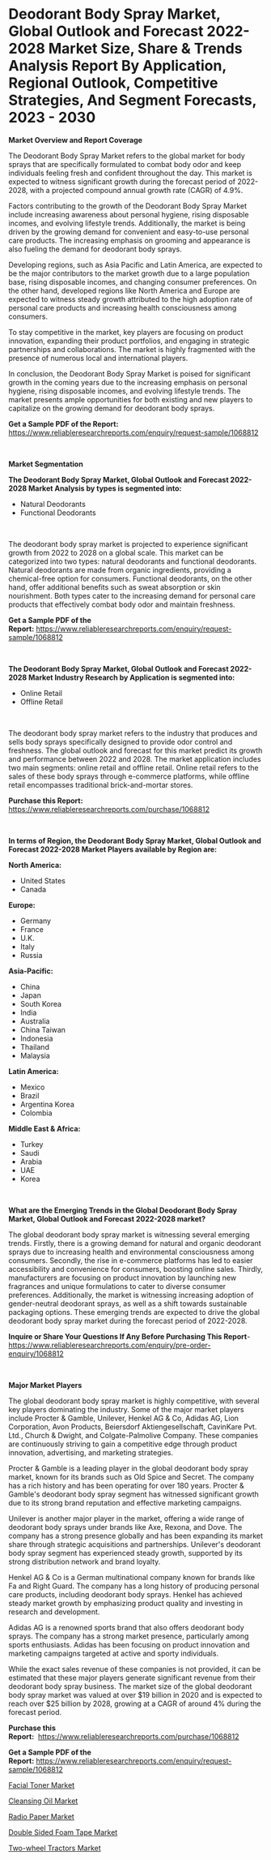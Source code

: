 <p><h1>Deodorant Body Spray Market, Global Outlook and Forecast 2022-2028 Market Size, Share & Trends Analysis Report By Application, Regional Outlook, Competitive Strategies, And Segment Forecasts, 2023 - 2030</h1></p><p><strong>Market Overview and Report Coverage</strong></p>
<p><p>The Deodorant Body Spray Market refers to the global market for body sprays that are specifically formulated to combat body odor and keep individuals feeling fresh and confident throughout the day. This market is expected to witness significant growth during the forecast period of 2022-2028, with a projected compound annual growth rate (CAGR) of 4.9%.</p><p>Factors contributing to the growth of the Deodorant Body Spray Market include increasing awareness about personal hygiene, rising disposable incomes, and evolving lifestyle trends. Additionally, the market is being driven by the growing demand for convenient and easy-to-use personal care products. The increasing emphasis on grooming and appearance is also fueling the demand for deodorant body sprays.</p><p>Developing regions, such as Asia Pacific and Latin America, are expected to be the major contributors to the market growth due to a large population base, rising disposable incomes, and changing consumer preferences. On the other hand, developed regions like North America and Europe are expected to witness steady growth attributed to the high adoption rate of personal care products and increasing health consciousness among consumers.</p><p>To stay competitive in the market, key players are focusing on product innovation, expanding their product portfolios, and engaging in strategic partnerships and collaborations. The market is highly fragmented with the presence of numerous local and international players.</p><p>In conclusion, the Deodorant Body Spray Market is poised for significant growth in the coming years due to the increasing emphasis on personal hygiene, rising disposable incomes, and evolving lifestyle trends. The market presents ample opportunities for both existing and new players to capitalize on the growing demand for deodorant body sprays.</p></p>
<p><strong>Get a Sample PDF of the Report:</strong> <a href="https://www.reliableresearchreports.com/enquiry/request-sample/1068812">https://www.reliableresearchreports.com/enquiry/request-sample/1068812</a></p>
<p>&nbsp;</p>
<p><strong>Market Segmentation</strong></p>
<p><strong>The Deodorant Body Spray Market, Global Outlook and Forecast 2022-2028 Market Analysis by types is segmented into:</strong></p>
<p><ul><li>Natural Deodorants</li><li>Functional Deodorants</li></ul></p>
<p>&nbsp;</p>
<p><p>The deodorant body spray market is projected to experience significant growth from 2022 to 2028 on a global scale. This market can be categorized into two types: natural deodorants and functional deodorants. Natural deodorants are made from organic ingredients, providing a chemical-free option for consumers. Functional deodorants, on the other hand, offer additional benefits such as sweat absorption or skin nourishment. Both types cater to the increasing demand for personal care products that effectively combat body odor and maintain freshness.</p></p>
<p><strong>Get a Sample PDF of the Report:</strong>&nbsp;<a href="https://www.reliableresearchreports.com/enquiry/request-sample/1068812">https://www.reliableresearchreports.com/enquiry/request-sample/1068812</a></p>
<p>&nbsp;</p>
<p><strong>The Deodorant Body Spray Market, Global Outlook and Forecast 2022-2028 Market Industry Research by Application is segmented into:</strong></p>
<p><ul><li>Online Retail</li><li>Offline Retail</li></ul></p>
<p>&nbsp;</p>
<p><p>The deodorant body spray market refers to the industry that produces and sells body sprays specifically designed to provide odor control and freshness. The global outlook and forecast for this market predict its growth and performance between 2022 and 2028. The market application includes two main segments: online retail and offline retail. Online retail refers to the sales of these body sprays through e-commerce platforms, while offline retail encompasses traditional brick-and-mortar stores.</p></p>
<p><strong>Purchase this Report:</strong>&nbsp; <a href="https://www.reliableresearchreports.com/purchase/1068812">https://www.reliableresearchreports.com/purchase/1068812</a></p>
<p>&nbsp;</p>
<p><strong>In terms of Region, the Deodorant Body Spray Market, Global Outlook and Forecast 2022-2028 Market Players available by Region are:</strong></p>
<p>
    <p> <strong> North America: </strong>
        <ul>
            <li>United States</li>
            <li>Canada</li>
        </ul>
        </p> 
    <p> <strong> Europe: </strong>
        <ul>
            <li>Germany</li>
            <li>France</li>
            <li>U.K.</li>
            <li>Italy</li>
            <li>Russia</li>
        </ul>
        </p> 
    <p> <strong> Asia-Pacific: </strong>
        <ul>
            <li>China</li>
            <li>Japan</li>
            <li>South Korea</li>
            <li>India</li>
            <li>Australia</li>
            <li>China Taiwan</li>
            <li>Indonesia</li>
            <li>Thailand</li>
            <li>Malaysia</li>
        </ul>
        </p> 
    <p> <strong> Latin America: </strong>
        <ul>
            <li>Mexico</li>
            <li>Brazil</li>
            <li>Argentina Korea</li>
            <li>Colombia</li>
        </ul>
        </p> 
    <p> <strong> Middle East & Africa: </strong>
        <ul>
            <li>Turkey</li>
            <li>Saudi</li>
            <li>Arabia</li>
            <li>UAE</li>
            <li>Korea</li>
        </ul>
    </p>
    </p>
<p>&nbsp;</p>
<p><strong>What are the Emerging Trends in the Global Deodorant Body Spray Market, Global Outlook and Forecast 2022-2028 market?</strong></p>
<p><p>The global deodorant body spray market is witnessing several emerging trends. Firstly, there is a growing demand for natural and organic deodorant sprays due to increasing health and environmental consciousness among consumers. Secondly, the rise in e-commerce platforms has led to easier accessibility and convenience for consumers, boosting online sales. Thirdly, manufacturers are focusing on product innovation by launching new fragrances and unique formulations to cater to diverse consumer preferences. Additionally, the market is witnessing increasing adoption of gender-neutral deodorant sprays, as well as a shift towards sustainable packaging options. These emerging trends are expected to drive the global deodorant body spray market during the forecast period of 2022-2028.</p></p>
<p><strong>Inquire or Share Your Questions If Any Before Purchasing This Report</strong>- <a href="https://www.reliableresearchreports.com/enquiry/pre-order-enquiry/1068812">https://www.reliableresearchreports.com/enquiry/pre-order-enquiry/1068812</a></p>
<p>&nbsp;</p>
<p><strong>Major Market Players</strong></p>
<p><p>The global deodorant body spray market is highly competitive, with several key players dominating the industry. Some of the major market players include Procter & Gamble, Unilever, Henkel AG & Co, Adidas AG, Lion Corporation, Avon Products, Beiersdorf Aktiengesellschaft, CavinKare Pvt. Ltd., Church & Dwight, and Colgate-Palmolive Company. These companies are continuously striving to gain a competitive edge through product innovation, advertising, and marketing strategies.</p><p>Procter & Gamble is a leading player in the global deodorant body spray market, known for its brands such as Old Spice and Secret. The company has a rich history and has been operating for over 180 years. Procter & Gamble's deodorant body spray segment has witnessed significant growth due to its strong brand reputation and effective marketing campaigns.</p><p>Unilever is another major player in the market, offering a wide range of deodorant body sprays under brands like Axe, Rexona, and Dove. The company has a strong presence globally and has been expanding its market share through strategic acquisitions and partnerships. Unilever's deodorant body spray segment has experienced steady growth, supported by its strong distribution network and brand loyalty.</p><p>Henkel AG & Co is a German multinational company known for brands like Fa and Right Guard. The company has a long history of producing personal care products, including deodorant body sprays. Henkel has achieved steady market growth by emphasizing product quality and investing in research and development.</p><p>Adidas AG is a renowned sports brand that also offers deodorant body sprays. The company has a strong market presence, particularly among sports enthusiasts. Adidas has been focusing on product innovation and marketing campaigns targeted at active and sporty individuals.</p><p>While the exact sales revenue of these companies is not provided, it can be estimated that these major players generate significant revenue from their deodorant body spray business. The market size of the global deodorant body spray market was valued at over $19 billion in 2020 and is expected to reach over $25 billion by 2028, growing at a CAGR of around 4% during the forecast period.</p></p>
<p><strong>Purchase this Report:</strong>&nbsp;&nbsp;<a href="https://www.reliableresearchreports.com/purchase/1068812">https://www.reliableresearchreports.com/purchase/1068812</a></p>
<p></p>
<p><strong>Get a Sample PDF of the Report:</strong>&nbsp;<a href="https://www.reliableresearchreports.com/enquiry/request-sample/1068812">https://www.reliableresearchreports.com/enquiry/request-sample/1068812</a></p>
<p><p><a href="https://www.linkedin.com/pulse/facial-toner-market-size-share-global-analysis-report-2023-tek4e/">Facial Toner Market</a></p><p><a href="https://www.linkedin.com/pulse/decoding-cleansing-oil-market-deep-dive-latest-trends-segmentation-a1cee/">Cleansing Oil Market</a></p><p><a href="https://medium.com/@loririce03/radio-paper-market-size-growth-forecast-2023-2030-7d5e9aa35c67">Radio Paper Market</a></p><p><a href="https://medium.com/@deniseharvey70/double-sided-foam-tape-market-size-growth-forecast-2023-2030-da0c18c4092e">Double Sided Foam Tape Market</a></p><p><a href="https://issuu.com/reportprime-2/docs/two-wheel-tractors-market-size-2030.pptx?fr=xKAE9_zU1NQ">Two-wheel Tractors Market</a></p></p>